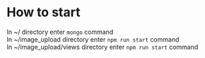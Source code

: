 # How to start  
In ~/ directory enter `mongo` command  
In ~/image_upload directory enter `npm run start` command  
In ~/image_upload/views directory enter `npm run start` command  
